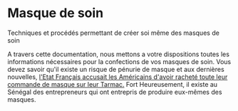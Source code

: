 # Masque de soin
Techniques et procédés permettant de créer soi même des masques de soin

A travers cette documentation, nous mettons a votre dispositions toutes les informations nécessaires pour la confections de vos masques de soin. Vous devez savoir qu'il existe un risque de pénurie de masque et aux dernières nouvelles, [l'Etat Français accusait les Américains d'avoir racheté toute leur commande de masque sur leur Tarmac.](https://www.liberation.fr/france/2020/04/01/une-commande-francaise-de-masques-detournee-vers-les-etats-unis-sur-un-tarmac-chinois_1783805)
Fort Heureusement, il existe au Sénégal des entrepreneurs qui ont entrepris de produire eux-mêmes des masques.

